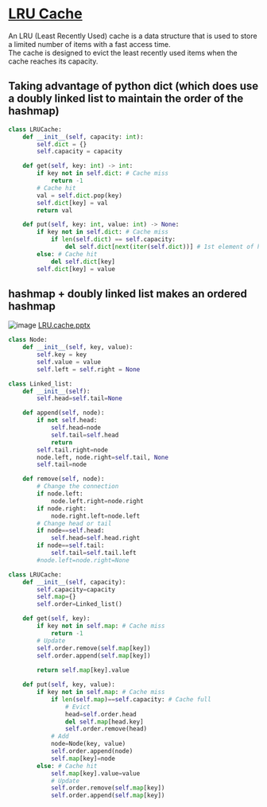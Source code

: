 # [LRU Cache](https://leetcode.com/problems/lru-cache/solutions/?orderBy=most_votes)
An LRU (Least Recently Used) cache is a data structure that is used to store a limited number of items with a fast access time.<br>
The cache is designed to evict the least recently used items when the cache reaches its capacity.

## Taking advantage of python dict (which does use a doubly linked list to maintain the order of the hashmap)
~~~python
class LRUCache:
    def __init__(self, capacity: int):
        self.dict = {}
        self.capacity = capacity   

    def get(self, key: int) -> int:
        if key not in self.dict: # Cache miss
            return -1
        # Cache hit
        val = self.dict.pop(key)
        self.dict[key] = val   
        return val        

    def put(self, key: int, value: int) -> None:
        if key not in self.dict: # Cache miss
            if len(self.dict) == self.capacity:
                del self.dict[next(iter(self.dict))] # 1st element of hashmap
        else: # Cache hit
            del self.dict[key]
        self.dict[key] = value
~~~

## hashmap + doubly linked list makes an ordered hashmap
![image](https://github.com/vacu9708/Algorithm/assets/67142421/cb8be100-206b-4121-a9bf-8a60fff9cd45)
[LRU.cache.pptx](https://github.com/vacu9708/Algorithm/files/12456576/LRU.cache.pptx)

~~~python
class Node:
    def __init__(self, key, value):
        self.key = key
        self.value = value
        self.left = self.right = None

class Linked_list:
    def __init__(self):
        self.head=self.tail=None

    def append(self, node):
        if not self.head:
            self.head=node
            self.tail=self.head
            return
        self.tail.right=node
        node.left, node.right=self.tail, None
        self.tail=node

    def remove(self, node):
        # Change the connection
        if node.left:
            node.left.right=node.right
        if node.right:
            node.right.left=node.left
        # Change head or tail
        if node==self.head:
            self.head=self.head.right
        if node==self.tail:
            self.tail=self.tail.left
        #node.left=node.right=None

class LRUCache:
    def __init__(self, capacity):
        self.capacity=capacity
        self.map={}
        self.order=Linked_list()

    def get(self, key):
        if key not in self.map: # Cache miss
            return -1
        # Update
        self.order.remove(self.map[key])
        self.order.append(self.map[key])
        
        return self.map[key].value

    def put(self, key, value):
        if key not in self.map: # Cache miss
            if len(self.map)==self.capacity: # Cache full
                # Evict
                head=self.order.head
                del self.map[head.key]
                self.order.remove(head)
            # Add
            node=Node(key, value)
            self.order.append(node)
            self.map[key]=node
        else: # Cache hit
            self.map[key].value=value
            # Update
            self.order.remove(self.map[key])
            self.order.append(self.map[key])
~~~
